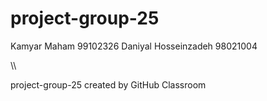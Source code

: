 # project-group-25
Kamyar Maham 99102326
Daniyal Hosseinzadeh 98021004

\\\

project-group-25 created by GitHub Classroom
